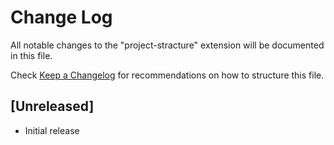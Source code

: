 # Change Log

All notable changes to the "project-stracture" extension will be documented in this file.

Check [Keep a Changelog](http://keepachangelog.com/) for recommendations on how to structure this file.

## [Unreleased]

- Initial release